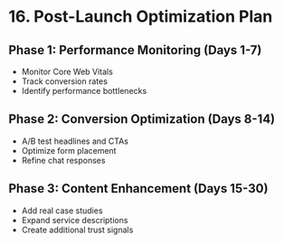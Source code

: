 # 16. Post-Launch Optimization Plan

## Phase 1: Performance Monitoring (Days 1-7)
- Monitor Core Web Vitals
- Track conversion rates
- Identify performance bottlenecks

## Phase 2: Conversion Optimization (Days 8-14)
- A/B test headlines and CTAs
- Optimize form placement
- Refine chat responses

## Phase 3: Content Enhancement (Days 15-30)
- Add real case studies
- Expand service descriptions
- Create additional trust signals
